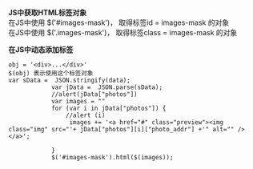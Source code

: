 **JS中获取HTML标签对象**  
在JS中使用 $('#images-mask')， 取得标签id    = images-mask 的对象  
在JS中使用 $('.images-mask')， 取得标签class = images-mask 的对象  

**在JS中动态添加标签**  
```
obj = '<div>...</div>'
$(obj) 表示使用这个标签对象  
var sData =  JSON.stringify(data);
            var jData =  JSON.parse(sData);
            //alert(jData["photos"])
            var images = ""
            for (var i in jData["photos"]) {
                //alert (i)
                 images += '<a href="#" class="preview"><img class="img" src="'+ jData["photos"][i]["photo_addr"] +'" alt="" /></a>';

            }
            $('#images-mask').html($(images));
```

